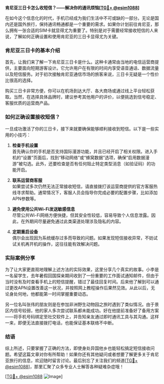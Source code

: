 **肯尼亚三日卡怎么收短信？——解决你的通讯烦恼[[TG💪+ @esim1088](https://t.me/s/esim1088)]**

在如今这个信息化的时代，手机已经成为我们生活中不可或缺的一部分。无论是国内还是国外旅行，保持通讯畅通都是一个重要的需求。如果你计划前往肯尼亚，那么拥有一张合适的SIM卡就显得尤为重要了。特别是对于需要经常接收短信的人来说，了解如何正确设置和使用肯尼亚的三日卡显得尤为关键。

### 肯尼亚三日卡的基本介绍

首先，让我们来了解一下肯尼亚三日卡是什么。这种卡通常由当地的电信运营商提供，主要面向短期游客设计。它允许用户在有限的时间内享受语音通话、数据流量以及短信服务。对于初次接触肯尼亚通信市场的旅客来说，三日卡无疑是一个性价比很高的选择。

购买三日卡非常方便，你可以在机场到达大厅、各大商场或通过线上平台轻松获取。当然，在选择具体品牌时，建议参考其他用户的评价，以便挑选到信号稳定、客服优质的运营商产品。

### 如何正确设置接收短信？

一旦成功激活了你的三日卡，接下来就要确保能够顺利接收到短信。以下是一些实用的小技巧：

1. **检查手机设置**  
   首先确认你的手机是否支持国际漫游功能，并且已经开启了相关权限。进入手机的“设置”页面后，找到“移动网络”或“蜂窝数据”选项，确保“启用数据漫游”被勾选。此外，还要检查是否有任何阻止特定类型消息（如验证码）的功能开启。

2. **联系运营商客服**  
   如果尝试多次仍然无法正常接收短信，请直接拨打该运营商提供的官方客服热线寻求帮助。通常情况下，客服人员会指导你完成必要的配置步骤，比如添加APN参数等。

3. **避免使用公共Wi-Fi发送敏感信息**  
   尽管公共Wi-Fi网络方便快捷，但其安全性较低，容易导致个人信息泄露。因此，在外期间尽量避免通过此类渠道处理涉及隐私的内容。

4. **定期重启设备**  
   偶尔会出现因为系统缓存过多而导致的问题。如果发现短信接收异常，不妨试试关机再开机的操作，这往往能有效解决问题。

### 实际案例分享

为了让大家更直观地理解上述方法的实际效果，这里分享几个真实的故事。小李是一名留学生，去年暑假回国探亲期间收到了一份重要的工作面试通知邮件，但由于当时没有及时查看手机上的短信提醒，错过了最佳回复时间。后来他了解到可以通过更改APN设置改善这一状况，并按照网上教程操作后果然见效。从此以后，无论身处何地，他都能第一时间掌握重要动态。

另一位名叫张伟的朋友则是在参加非洲野生动物园之旅时遇到了类似情况。由于景区内信号较弱，他的家人多次尝试联系都未能成功。好在他提前准备好了备用方案——将手机号码绑定至社交软件上，并告知亲友通过即时通讯工具与其沟通。这样一来，即便无法直接拨打电话，也能保证基本联络不中断。

### 结语

综上所述，只要掌握了正确的方法，即使身处异国他乡也能轻松搞定短信接收问题。希望这篇文章对你有所帮助！如果你还有其他疑问或者想要了解更多关于肯尼亚旅行的信息，欢迎随时留言讨论。最后别忘了关注我们的频道[[TG💪+ @esim1088](https://t.me/s/esim1088)]，那里汇聚了众多专业人士解答各种疑难杂症哦！

[[TG💪+ @esim1088](https://t.me/s/esim1088) ![Image](https://i.postimg.cc/4NQfJmqS/Snipaste-2025-05-13-00-14-12.png)]